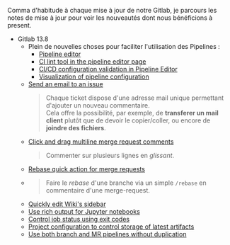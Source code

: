 Comma d'habitude à chaque mise à jour de notre Gitlab, je parcours les notes de
mise à jour pour voir les nouveautés dont nous bénéficions à present.

- Gitlab 13.8
  - Plein de nouvelles choses pour faciliter l'utilisation des Pipelines :
    - [Pipeline editor](https://about.gitlab.com/releases/2021/01/22/gitlab-13-8-released/#pipeline-editor)
    - [CI lint tool in the pipeline editor page](https://about.gitlab.com/releases/2021/01/22/gitlab-13-8-released/#ci-lint-tool-in-the-pipeline-editor-page)
    - [CI/CD configuration validation in Pipeline Editor](https://about.gitlab.com/releases/2021/01/22/gitlab-13-8-released/#cicd-configuration-validation-in-pipeline-editor)
    - [Visualization of pipeline configuration](https://about.gitlab.com/releases/2021/01/22/gitlab-13-8-released/#visualization-of-pipeline-configuration)
  - [Send an email to an issue](https://about.gitlab.com/releases/2021/01/22/gitlab-13-8-released/#send-an-email-to-an-issue)  
    > Chaque ticket dispose d'une adresse mail unique permettant d'ajouter un nouveau commentaire.  
    > Cela offre la possibilité, par exemple, de **transferer un mail client** plutôt que de devoir le copier/coller, ou encore de **joindre des fichiers**.
  - [Click and drag multiline merge request comments](https://about.gitlab.com/releases/2021/01/22/gitlab-13-8-released/#click-and-drag-multiline-merge-request-comments)  
    > Commenter sur plusieurs lignes en *glissant*.
  <!-- - [Download artifacts directly from the merge request widget](https://about.gitlab.com/releases/2021/01/22/gitlab-13-8-released/#download-artifacts-directly-from-the-merge-request-widget) -->
  <!-- - [Repeat failed test counter](https://about.gitlab.com/releases/2021/01/22/gitlab-13-8-released/#repeat-failed-test-counter) -->
  <!-- - [Deploy Boards are available in Core](https://about.gitlab.com/releases/2021/01/22/gitlab-13-8-released/#deploy-boards-are-available-in-core) -->
  - [Rebase quick action for merge requests](https://about.gitlab.com/releases/2021/01/22/gitlab-13-8-released/#rebase-quick-action-for-merge-requests)  
  - > Faire le *rebase* d'une branche via un simple `/rebase` en commentaire d'une merge-request.
  <!-- - [GitLab Pages is now available for Kubernetes deployments of GitLab](https://about.gitlab.com/releases/2021/01/22/gitlab-13-8-released/#gitlab-pages-is-now-available-for-kubernetes-deployments-of-gitlab) -->
  <!-- - [Support for predefined variables in CI include section](https://about.gitlab.com/releases/2021/01/22/gitlab-13-8-released/#support-for-predefined-variables-in-ci-include-section) -->
  <!-- - [Display all available quick actions in autocomplete](https://about.gitlab.com/releases/2021/01/22/gitlab-13-8-released/#display-all-available-quick-actions-in-autocomplete) -->
  <!-- - [Disable Operations features on a project](https://about.gitlab.com/releases/2021/01/22/gitlab-13-8-released/#disable-operations-features-on-a-project) -->
  <!-- - [Rate limit dry run mode and bypass mechanism](https://about.gitlab.com/releases/2021/01/22/gitlab-13-8-released/#rate-limit-dry-run-mode-and-bypass-mechanism) -->
  <!-- - [Configure multiple image pull policies for Docker executor](https://about.gitlab.com/releases/2021/01/22/gitlab-13-8-released/#configure-multiple-image-pull-policies-for-docker-executor) -->
  <!-- - [GitLab Runner 13.8](https://about.gitlab.com/releases/2021/01/22/gitlab-13-8-released/#gitlab-runner-138) -->
  <!-- - [Support variables for pipeline rules](https://about.gitlab.com/releases/2021/01/22/gitlab-13-8-released/#support-variables-for-pipeline-rules) -->
  <!-- - [Install NuGet packages from your group or subgroup](https://about.gitlab.com/releases/2021/01/22/gitlab-13-8-released/#install-nuget-packages-from-your-group-or-subgroup) -->
  <!-- - [Improved SAST severity data for JavaScript vulnerabilities](https://about.gitlab.com/releases/2021/01/22/gitlab-13-8-released/#improved-sast-severity-data-for-javascript-vulnerabilities) -->
  <!-- - [Improved pipeline status email subject line](https://about.gitlab.com/releases/2021/01/22/gitlab-13-8-released/#improved-pipeline-status-email-subject-line) -->
  <!-- - [Manage Terraform state files through the UI](https://about.gitlab.com/releases/2021/01/22/gitlab-13-8-released/#manage-terraform-state-files-through-the-ui) -->
  <!-- - [Compare repositories and validate if they are the same](https://about.gitlab.com/releases/2021/01/22/gitlab-13-8-released/#compare-repositories-and-validate-if-they-are-the-same) -->
  <!-- - [Single-node instances will now upgrade to PostgreSQL 12 by default](https://about.gitlab.com/releases/2021/01/22/gitlab-13-8-released/#single-node-instances-will-now-upgrade-to-postgresql-12-by-default) -->
  <!-- - [Performance improvements](https://about.gitlab.com/releases/2021/01/22/gitlab-13-8-released/#performance-improvements) -->
  <!-- - [Busy status indicator](https://about.gitlab.com/releases/2021/01/22/gitlab-13-8-released/#busy-status-indicator) -->
  <!-- - [Migrate Groups directly between instances](https://about.gitlab.com/releases/2021/01/22/gitlab-13-8-released/#migrate-groups-directly-between-instances) -->
  <!-- - [Link source merge requests for squash and merge commits](https://about.gitlab.com/releases/2021/01/22/gitlab-13-8-released/#link-source-merge-requests-for-squash-and-merge-commits) -->
  - [Quickly edit Wiki's sidebar](https://about.gitlab.com/releases/2021/01/22/gitlab-13-8-released/#quickly-edit-wikis-sidebar)
  - [Use rich output for Jupyter notebooks](https://about.gitlab.com/releases/2021/01/22/gitlab-13-8-released/#use-rich-output-for-jupyter-notebooks)
  - [Control job status using exit codes](https://about.gitlab.com/releases/2021/01/22/gitlab-13-8-released/#control-job-status-using-exit-codes)
  - [Project configuration to control storage of latest artifacts](https://about.gitlab.com/releases/2021/01/22/gitlab-13-8-released/#project-configuration-to-control-storage-of-latest-artifacts)
  - [Use both branch and MR pipelines without duplication](https://about.gitlab.com/releases/2021/01/22/gitlab-13-8-released/#use-both-branch-and-mr-pipelines-without-duplication)
  <!-- - [GitLab Terraform Provider 3.4 updates](https://about.gitlab.com/releases/2021/01/22/gitlab-13-8-released/#gitlab-terraform-provider-34-updates) -->
  <!-- - [GitLab chart improvements](https://about.gitlab.com/releases/2021/01/22/gitlab-13-8-released/#gitlab-chart-improvements) -->
  <!-- - [Omnibus improvements](https://about.gitlab.com/releases/2021/01/22/gitlab-13-8-released/#omnibus-improvements) -->
  <!-- - [Bug fixes](https://about.gitlab.com/releases/2021/01/22/gitlab-13-8-released/#bug-fixes) -->
